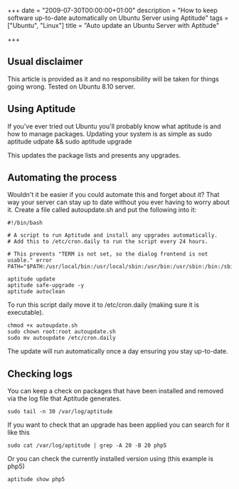 +++
date = "2009-07-30T00:00:00+01:00"
description = "How to keep software up-to-date automatically on Ubuntu Server using Aptitude"
tags = ["Ubuntu", "Linux"]
title = "Auto update an Ubuntu Server with Aptitude"

+++

## Usual disclaimer

This article is provided as it and no responsibility will be taken for things going wrong. Tested on Ubuntu 8.10 server.

## Using Aptitude

If you've ever tried out Ubuntu you'll probably know what aptitude is and how to manage packages. Updating your system is as simple as 
sudo aptitude udpate && sudo aptitude upgrade

This updates the package lists and presents any upgrades.

## Automating the process

Wouldn't it be easier if you could automate this and forget about it? That way your server can stay up to date without you ever having to worry about it. Create a file called autoupdate.sh and put the following into it: 

    #!/bin/bash

    # A script to run Aptitude and install any upgrades automatically. 
    # Add this to /etc/cron.daily to run the script every 24 hours. 

    # This prevents "TERM is not set, so the dialog frontend is not usable." error
    PATH="$PATH:/usr/local/bin:/usr/local/sbin:/usr/bin:/usr/sbin:/bin:/sbin"

    aptitude update
    aptitude safe-upgrade -y
    aptitude autoclean

To run this script daily move it to /etc/cron.daily (making sure it is executable). 

    chmod +x autoupdate.sh
    sudo chown root:root autoupdate.sh
    sudo mv autoupdate /etc/cron.daily 

The update will run automatically once a day ensuring you stay up-to-date. 

## Checking logs

You can keep a check on packages that have been installed and removed via the log file that Aptitude generates. 

    sudo tail -n 30 /var/log/aptitude

If you want to check that an upgrade has been applied you can search for it like this 

    sudo cat /var/log/aptitude | grep -A 20 -B 20 php5

Or you can check the currently installed version using (this example is php5) 

    aptitude show php5
